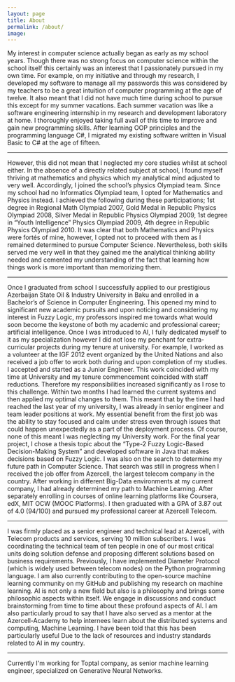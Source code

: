 ```yaml
---
layout: page
title: About
permalink: /about/
image:
---
```


My interest in computer science actually began as early as my school years. Though there was no strong focus on computer science within the school itself this certainly was an interest that I passionately pursued in my own time. For example, on my initiative and through my research, I developed my software to manage all my passwords this was considered by my teachers to be a great intuition of computer programming at the age of twelve. It also meant that I did not have much time during school to pursue this except for my summer vacations. Each summer vacation was like a software engineering internship in my research and development laboratory at home. I thoroughly enjoyed taking full avail of this time to improve and gain new programming skills. After learning OOP principles and the programming language C#, I migrated my existing software written in Visual Basic to C# at the age of fifteen.

***

However, this did not mean that I neglected my core studies whilst at school either. In the absence of a directly related subject at school, I found myself thriving at mathematics and physics which my analytical mind adjusted to very well. Accordingly, I joined the school’s physics Olympiad team. Since my school had no Informatics Olympiad team, I opted for Mathematics and Physics instead. I achieved the following during these participations; 1st degree in Regional Math Olympiad 2007, Gold Medal in Republic Physics Olympiad 2008, Silver Medal in Republic Physics Olympiad 2009, 1st degree in “Youth Intelligence” Physics Olympiad 2009, 4th degree in Republic Physics Olympiad 2010. It was clear that both Mathematics and Physics were fortés of mine, however, I opted not to proceed with them as I remained determined to pursue Computer Science. Nevertheless, both skills served me very well in that they gained me the analytical thinking ability needed and cemented my understanding of the fact that learning how things work is more important than memorizing them.

***

Once I graduated from school I successfully applied to our prestigious Azerbaijan State Oil & Industry University in Baku and enrolled in a Bachelor’s of Science in Computer Engineering. This opened my mind to significant new academic pursuits and upon noticing and considering my interest in Fuzzy Logic, my professors inspired me towards what would soon become the keystone of both my academic and professional career; artificial intelligence. Once I was introduced to AI, I fully dedicated myself to it as my specialization however I did not lose my penchant for extra-curricular projects during my tenure at university. For example, I worked as a volunteer at the IGF 2012 event organized by the United Nations and also received a job offer to work both during and upon completion of my studies. I accepted and started as a Junior Engineer. This work coincided with my time at University and my tenure commencement coincided with staff reductions. Therefore my responsibilities increased significantly as I rose to this challenge. Within two months I had learned the current systems and then applied my optimal changes to them. This meant that by the time I had reached the last year of my university, I was already in senior engineer and team leader positions at work. My essential benefit from the first job was the ability to stay focused and calm under stress even through issues that could happen unexpectedly as a part of the deployment process. Of course, none of this meant I was neglecting my University work. For the final year project, I chose a thesis topic about the “Type-2 Fuzzy Logic-Based Decision-Making System” and developed software in Java that makes decisions based on Fuzzy Logic. I was also on the search to determine my future path in Computer Science. That search was still in progress when I received the job offer from Azercell, the largest telecom company in the country. After working in different Big-Data environments at my current company, I had already determined my path to Machine Learning. After separately enrolling in courses of online learning platforms like Coursera, edX, MIT OCW (MOOC Platforms). I then graduated with a GPA of 3.87 out of 4.0 (94/100) and pursued my professional career at Azercell Telecom.

***

I was firmly placed as a senior engineer and technical lead at Azercell, with Telecom products and services, serving 10 million subscribers. I was coordinating the technical team of ten people in one of our most critical units doing solution defense and proposing different solutions based on business requirements. Previously, I have implemented Diameter Protocol (which is widely used between telecom nodes) on the Python programming language. I am also currently contributing to the open-source machine learning community on my GitHub and publishing my research on machine learning. AI is not only a new field but also is a philosophy and brings some philosophic aspects within itself. We engage in discussions and conduct brainstorming from time to time about these profound aspects of AI. I am also particularly proud to say that I have also served as a mentor at the Azercell-Academy to help internees learn about the distributed systems and computing, Machine Learning. I have been told that this has been particularly useful Due to the lack of resources and industry standards related to AI in my country.

***

Currently I'm working for Toptal company, as senior machine learning engineer, specialized on Generative Neural Networks.